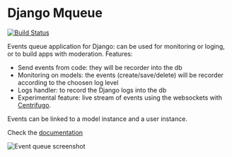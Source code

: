 # Django Mqueue

[![Build Status](https://travis-ci.org/synw/django-mqueue.svg?branch=master)](https://travis-ci.org/synw/django-mqueue)

Events queue application for Django: can be used for monitoring or loging, or to build apps with moderation.
Features:

- Send events from code: they will be recorder into the db
- Monitoring on models: the events (create/save/delete) will be recorder according to the choosen log level
- Logs handler: to record the Django logs into the db
- Experimental feature: live stream of events using the websockets with 
[Centrifugo](https://github.com/centrifugal/centrifugo/).

Events can be linked to a model instance and a user instance.

Check the [documentation](http://django-mqueue.readthedocs.org/en/latest/)

![Event queue screenshot](https://raw.github.com/synw/django-mqueue/master/docs/img/events_list.png)
 